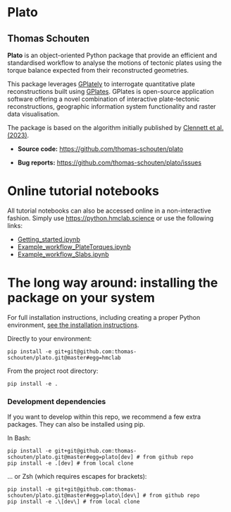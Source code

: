 # Plato
## Thomas Schouten

<!-- [![codecov](https://codecov.io/gh/larsgeb/hmclab/branch/master/graph/badge.svg?token=6svV9YDRhd)](https://codecov.io/gh/larsgeb/hmclab) [![license](https://img.shields.io/badge/license-BSD%203--Clause-blue.svg)](https://opensource.org/licenses/BSD-3-Clause) [![Code style: black](https://img.shields.io/badge/code%20style-black-000000.svg)](https://github.com/psf/black) [![GitHub releases](https://img.shields.io/badge/download-latest%20release-green.svg)](https://github.com/larsgeb/hmclab/releases/latest) -->

**Plato** is an object-oriented Python package that provide an efficient and standardised workflow to analyse the motions of tectonic plates using the torque balance expected from their reconstructed geometries.

This package leverages [GPlately](https://gplates.github.io/gplately/v1.3.0/) to interrogate quantitative plate reconstructions built using [GPlates](https://www.gplates.org). GPlates is open-source application software offering a novel combination of interactive plate-tectonic reconstructions, geographic information system functionality and raster data visualisation.

The package is based on the algorithm initially published by [Clennett et al. (2023)](https://www.nature.com/articles/s41598-023-37117-w).

<!-- - **Website:** https://hmclab.science -->
<!-- - **Python documentation:** https://python.hmclab.science -->
- **Source code:** https://github.com/thomas-schouten/plato
<!-- - **Docker image:** https://hub.docker.com/repository/docker/larsgebraad/hmclab -->
- **Bug reports:** https://github.com/thomas-schouten/plato/issues

<!-- It provides all the ingredients to set up probabilistic (and deterministic) inverse
problems, appraise them, and analyse them. This includes a plethora of prior
distributions, different physical modelling modules and various MCMC (and
other) algorithms. 

In particular it provides prior distributions, physics and appraisal algorithms.

**Prior distributions:**
- Normal
- Laplace
- Uniform
- Arbitrary composites of other priors
- Bayes rule
- User supplied distributions -->

# Online tutorial notebooks

All tutorial notebooks can also be accessed online in a non-interactive fashion. Simply 
use https://python.hmclab.science or use the following links:

- [Getting_started.ipynb](notebooks/tutorials/0%20-%20Getting%20started.ipynb)
- [Example_workflow_PlateTorques.ipynb](notebooks/tutorials/1%20-%20Tuning%20Hamiltonian%20Monte%20Carlo.ipynb)
- [Example_workflow_Slabs.ipynb](notebooks/tutorials/2%20-%20Separate%20priors%20per%20dimension.ipynb)

# The long way around: installing the package on your system

For full installation instructions, including creating a proper Python environment, [see the installation instructions](https://python.hmclab.science/setup.html). 

Directly to your environment:

```
pip install -e git+git@github.com:thomas-schouten/plato.git@master#egg=hmclab
```

From the project root directory:

```
pip install -e .
```

### Development dependencies

If you want to develop within this repo, we recommend a few extra packages. They can also be installed using pip.

In Bash:

```
pip install -e git+git@github.com:thomas-schouten/plato.git@master#egg=plato[dev] # from github repo
pip install -e .[dev] # from local clone
```

... or Zsh (which requires escapes for brackets):

```
pip install -e git+git@github.com:thomas-schouten/plato.git@master#egg=plato\[dev\] # from github repo
pip install -e .\[dev\] # from local clone
```
